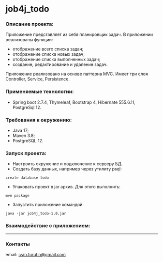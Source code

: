 # job4j_todo
### Описание проекта:
Приложение представляет из себя планировщик задач. 
В приложении реализованы функции:
- отображение всего списка задач;
- отображение списка новых задач;
- отображение списка выполненных задач;
- создание, редактирование и удаление задач.

Приложение реализовано на основе паттерна MVC. Имеет три слоя Controller, Service, Persistence.

### Применяемые технологии: 
- Spring boot 2.7.4, Thymeleaf, Bootstrap 4, Hibernate 555.6.11, PostgreSql 12.

### Требования к окружению: 
- Java 17;
- Maven 3.8;
- PostgreSQL 12.

### Запуск проекта:
- Настроить окружение и подключение к серверу БД.
- Создать базу данных, например через утилиту psql:
``` 
create database todo
``` 
- Упаковать проект в jar архив. Для этого выполнить:
``` 
mvn package
```
- Запустить приложение командой:
```
java -jar job4j_todo-1.0.jar
```

### Взаимодействие с приложением:


---

### Контакты
email: [ivan.turutin@gmail.com](mailto:ivan.turutin@gmail.com)